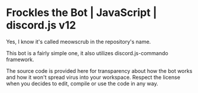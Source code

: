 # Frockles the Bot | JavaScript | discord.js v12
Yes, I know it's called meowscrub in the repository's name.

This bot is a fairly simple one, it also utilizes discord.js-commando framework.

The source code is provided here for transparency about how the bot works and how it won't spread virus into your workspace. Respect the license when you decides to edit, compile or use the code in any way.
